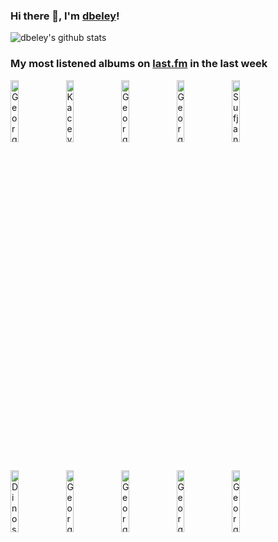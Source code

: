 ### Hi there 👋, I'm [dbeley](https://dbeley.ovh/en)!

![dbeley's github stats](https://github-readme-stats.vercel.app/api?username=dbeley)

### My most listened albums on [last.fm](https://www.last.fm/user/d_beley) in the last week

[<img src='https://lastfm.freetls.fastly.net/i/u/300x300/9ff10d1ee2cd01c6786ae788447282f8.jpg' width='16%' height='16%' alt='Georges Brassens - Georges Brassens Interprète Ses Dernières Compositions N°2'>](https://www.last.fm/music/georges%2bbrassens/georges%2bbrassens%2binterpr%25c3%25a8te%2bses%2bderni%25c3%25a8res%2bcompositions%2bn%25c2%25b02)&nbsp;
[<img src='https://lastfm.freetls.fastly.net/i/u/300x300/b3af52505864e49cd76f36b4cae4111e.jpg' width='16%' height='16%' alt='Kacey Musgraves - star-crossed'>](https://www.last.fm/music/kacey%2bmusgraves/star-crossed)&nbsp;
[<img src='https://lastfm.freetls.fastly.net/i/u/300x300/3f4d74efbb414b64cb3908e3b6ce15b9.jpg' width='16%' height='16%' alt='Georges Brassens - Georges Brassens sa guitare et les rythmes n°3'>](https://www.last.fm/music/georges%2bbrassens/georges%2bbrassens%2bsa%2bguitare%2bet%2bles%2brythmes%2bn%25c2%25b03)&nbsp;
[<img src='https://lastfm.freetls.fastly.net/i/u/300x300/c2f9121019b8665666ee6f05ab534d5b.jpg' width='16%' height='16%' alt='Georges Brassens - Georges Brassens chante les chansons poétiques (et souvent gaillardes) N°1'>](https://www.last.fm/music/georges%2bbrassens/georges%2bbrassens%2bchante%2bles%2bchansons%2bpo%25c3%25a9tiques%2b%2528et%2bsouvent%2bgaillardes%2529%2bn%25c2%25b01)&nbsp;
[<img src='https://lastfm.freetls.fastly.net/i/u/300x300/2edc47e1034b58d483d62b5683f2e068.jpg' width='16%' height='16%' alt='Sufjan Stevens - A Beginners Mind'>](https://www.last.fm/music/sufjan%2bstevens/a%2bbeginner%2527s%2bmind)&nbsp;
<br>
[<img src='https://lastfm.freetls.fastly.net/i/u/300x300/b9cd2f99bd5b53c06a262fe8046cd2cf.jpg' width='16%' height='16%' alt='Dinosaur Jr. - Sweep It Into Space'>](https://www.last.fm/music/dinosaur%2bjr./sweep%2bit%2binto%2bspace)&nbsp;
[<img src='https://lastfm.freetls.fastly.net/i/u/300x300/e7320a5d61a8bf8959cb36be838bf0ba.jpg' width='16%' height='16%' alt='Georges Brassens - George Brassens IX (N°11) Supplique pour être enterré à la plage de Sète'>](https://www.last.fm/music/georges%2bbrassens/george%2bbrassens%2bix%2b%2528n%25c2%25b011%2529%2bsupplique%2bpour%2b%25c3%25aatre%2benterr%25c3%25a9%2b%25c3%25a0%2bla%2bplage%2bde%2bs%25c3%25a8te)&nbsp;
[<img src='https://lastfm.freetls.fastly.net/i/u/300x300/e00396d34631f8d1ad5507093254bce7.jpg' width='16%' height='16%' alt='Georges Brassens - Georges Brassens Et Sa Guitare Accompagné Par Pierre Nicolas N°5'>](https://www.last.fm/music/georges%2bbrassens/georges%2bbrassens%2bet%2bsa%2bguitare%2baccompagn%25c3%25a9%2bpar%2bpierre%2bnicolas%2bn%25c2%25b05)&nbsp;
[<img src='https://lastfm.freetls.fastly.net/i/u/300x300/34ce7b1d13784add8c7f791416a0e3d4.jpg' width='16%' height='16%' alt='Georges Brassens - Brassens Et Le Jazz'>](https://www.last.fm/music/georges%2bbrassens/brassens%2bet%2ble%2bjazz)&nbsp;
[<img src='https://lastfm.freetls.fastly.net/i/u/300x300/e19056e25c134292b25f2ab080458049.jpg' width='16%' height='16%' alt='Georges Brassens - Je Me Suis Fait Tout Petit-Volume 4'>](https://www.last.fm/music/georges%2bbrassens/je%2bme%2bsuis%2bfait%2btout%2bpetit-volume%2b4)&nbsp;
<br>
